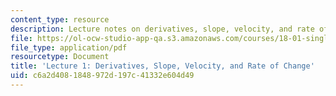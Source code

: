 ```yaml
---
content_type: resource
description: Lecture notes on derivatives, slope, velocity, and rate of change.
file: https://ol-ocw-studio-app-qa.s3.amazonaws.com/courses/18-01-single-variable-calculus-fall-2006/c6a2d4081848972d197c41332e604d49_lec1.pdf
file_type: application/pdf
resourcetype: Document
title: 'Lecture 1: Derivatives, Slope, Velocity, and Rate of Change'
uid: c6a2d408-1848-972d-197c-41332e604d49
---
```

